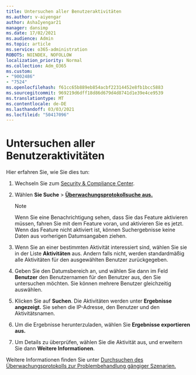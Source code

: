 ```yaml
---
title: Untersuchen aller Benutzeraktivitäten
ms.author: v-aiyengar
author: AshaIyengar21
manager: dansimp
ms.date: 17/02/2021
ms.audience: Admin
ms.topic: article
ms.service: o365-administration
ROBOTS: NOINDEX, NOFOLLOW
localization_priority: Normal
ms.collection: Adm_O365
ms.custom:
- "9002486"
- "7524"
ms.openlocfilehash: f61cc65b889eb854acbf22314452e8fb1bcc5883
ms.sourcegitcommit: 969219d6dff18d86d679d4d8741d1e39e4ce9539
ms.translationtype: MT
ms.contentlocale: de-DE
ms.lasthandoff: 03/03/2021
ms.locfileid: "50417096"
---
```

# <a name="investigate-all-the-users-activities"></a>Untersuchen aller Benutzeraktivitäten

Hier erfahren Sie, wie Sie dies tun:

1. Wechseln Sie zum [Security & Compliance Center](https://go.microsoft.com/fwlink/p/?linkid=2077143).
1. Wählen **Sie Suche**  >  **[Überwachungsprotokollsuche aus.](https://go.microsoft.com/fwlink/?linkid=2103759)**
    > [!NOTE]
    > Wenn Sie eine Benachrichtigung sehen, dass Sie das Feature aktivieren müssen, fahren Sie mit dem Feature voran, und aktivieren Sie es jetzt. Wenn das Feature nicht aktiviert ist, können Suchergebnisse keine Daten aus vorherigen Datumsangaben ziehen.

1. Wenn Sie an einer bestimmten Aktivität interessiert sind, wählen Sie sie in der Liste **Aktivitäten** aus. Andern falls nicht, werden standardmäßig alle Aktivitäten für den ausgewählten Benutzer zurückgegeben.
1. Geben Sie den Datumsbereich an, und wählen Sie dann im Feld **Benutzer** den Benutzernamen für den Benutzer aus, den Sie untersuchen möchten. Sie können mehrere Benutzer gleichzeitig auswählen.
1. Klicken Sie auf **Suchen**. Die Aktivitäten werden unter **Ergebnisse angezeigt.** Sie sehen die IP-Adresse, den Benutzer und den Aktivitätsnamen.
1. Um die Ergebnisse herunterzuladen, wählen Sie **Ergebnisse exportieren aus.**
1. Um Details zu überprüfen, wählen Sie die Aktivität aus, und erweitern Sie dann **Weitere Informationen**.

Weitere Informationen finden Sie unter [Durchsuchen des Überwachungsprotokolls zur Problembehandlung gängiger Szenarien.](https://go.microsoft.com/fwlink/?linkid=2103944)